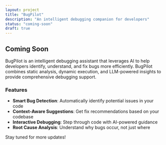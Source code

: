 ```yaml
---
layout: project
title: "BugPilot"
description: "An intelligent debugging companion for developers"
status: "coming-soon"
draft: true
---
```


## Coming Soon

BugPilot is an intelligent debugging assistant that leverages AI to help developers identify, understand, and fix bugs more efficiently. BugPilot combines static analysis, dynamic execution, and LLM-powered insights to provide comprehensive debugging support.

### Features

- **Smart Bug Detection**: Automatically identify potential issues in your code
- **Context-Aware Suggestions**: Get fix recommendations based on your codebase
- **Interactive Debugging**: Step through code with AI-powered guidance
- **Root Cause Analysis**: Understand why bugs occur, not just where

Stay tuned for more updates!
